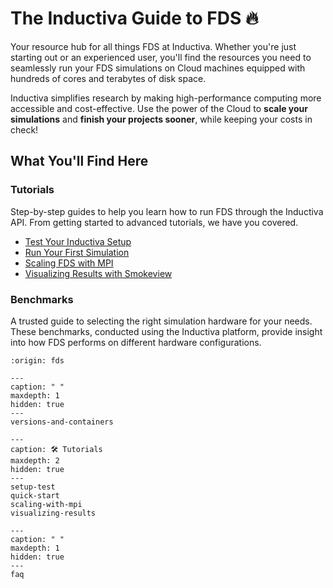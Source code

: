 # The Inductiva Guide to FDS 🔥

Your resource hub for all things FDS at Inductiva. Whether you're just starting out or an experienced user, you'll find the resources you need to seamlessly run your FDS simulations on Cloud machines equipped with hundreds of cores and terabytes of disk space.

Inductiva simplifies research by making high-performance computing more accessible and cost-effective. Use the power of the Cloud to **scale your simulations** and **finish your projects sooner**, while keeping your costs in check!

## What You'll Find Here

### Tutorials
Step-by-step guides to help you learn how to run FDS through the Inductiva API. From getting started to advanced tutorials, we have you covered.


- [Test Your Inductiva Setup](setup-test)
- [Run Your First Simulation](quick-start)
- [Scaling FDS with MPI](scaling-with-mpi)
- [Visualizing Results with Smokeview](visualizing-results)


### Benchmarks
A trusted guide to selecting the right simulation hardware for your needs. These benchmarks, conducted using the Inductiva platform, provide insight into how FDS performs on different hardware configurations.

```{banner}
:origin: fds
```

```{toctree}
---
caption: " "
maxdepth: 1
hidden: true
---
versions-and-containers
```

```{toctree}
---
caption: 🛠️ Tutorials
maxdepth: 2
hidden: true
---
setup-test
quick-start
scaling-with-mpi
visualizing-results
```

```{toctree}
---
caption: " "
maxdepth: 1
hidden: true
---
faq
```

